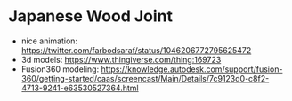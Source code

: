 # Japanese Wood Joint
- nice animation: https://twitter.com/farbodsaraf/status/1046206772795625472
- 3d models: https://www.thingiverse.com/thing:169723
- Fusion360 modeling: https://knowledge.autodesk.com/support/fusion-360/getting-started/caas/screencast/Main/Details/7c9123d0-c8f2-4713-9241-e63530527364.html
